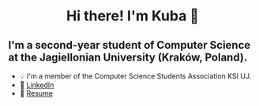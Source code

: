 ### <h1 align="center"> Hi there! I'm Kuba 👋 </h1>
## I'm a second-year student of Computer Science at the Jagiellonian University (Kraków, Poland).
- 💡 I'm a member of the Computer Science Students Association KSI UJ.
- 💼 [LinkedIn](https://www.linkedin.com/in/jakub-steczkiewicz/)
- 📄 [Resume](https://drive.google.com/file/d/1p3MLCbuI2t7krNuGZWtMtSEwovwyOzlH/view?usp=sharing)

<!--
**Stekoaa/Stekoaa** is a ✨ _special_ ✨ repository because its `README.md` (this file) appears on your GitHub profile.

Here are some ideas to get you started:

- 🔭 I’m currently working on ...
- 🌱 I’m currently learning ...
- 👯 I’m looking to collaborate on ...
- 🤔 I’m looking for help with ...
- 💬 Ask me about ...
- 📫 How to reach me: ...
- 😄 Pronouns: ...
- ⚡ Fun fact: ...
-->
